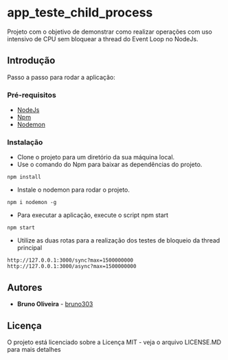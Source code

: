 # app_teste_child_process

Projeto com o objetivo de demonstrar como realizar operações com uso intensivo de CPU sem bloquear a thread do Event Loop no NodeJs.

## Introdução

Passo a passo para rodar a aplicação:

### Pré-requisitos

* [NodeJs](https://nodejs.org/en/)
* [Npm](https://www.npmjs.com/)
* [Nodemon](https://nodemon.io/)

### Instalação

* Clone o projeto para um diretório da sua máquina local.
* Use o comando do Npm para baixar as dependências do projeto.
```
npm install
```

* Instale o nodemon para rodar o projeto.
```
npm i nodemon -g
```

* Para executar a aplicação, execute o script npm start

```
npm start
```

* Utilize as duas rotas para a realização dos testes de bloqueio da thread principal

```
http://127.0.0.1:3000/sync?max=1500000000
http://127.0.0.1:3000/async?max=1500000000
```

## Autores

* **Bruno Oliveira** - [bruno303](https://github.com/bruno303)

## Licença

O projeto está licenciado sobre a Licença MIT - veja o arquivo LICENSE.MD para mais detalhes